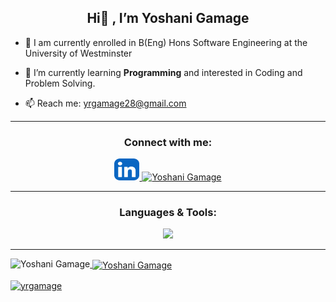 <h2 align="center">Hi👋 , I’m Yoshani Gamage</h2>

- 🤝 I am currently enrolled in B(Eng) Hons Software Engineering at the University of Westminster
  
- 🌱 I’m currently learning **Programming** and interested in Coding and Problem Solving. 
  
- 📫 Reach me: yrgamage28@gmail.com

---

<h3 align="center">Connect with me:</h3>
<p align="center">
<a href="https://www.linkedin.com/in/yoshani-gamage/" target="_blank"><img src="https://github.com/tandpfun/skill-icons/blob/main/icons/LinkedIn.svg" height="35" width="40" />
<a href="https://www.instagram.com/yoshani_gamage?igsh=MTJzNGlidWJrNHNxbA==" target="blank"><img src="https://raw.githubusercontent.com/rahuldkjain/github-profile-readme-generator/master/src/images/icons/Social/instagram.svg" alt="Yoshani Gamage" height="35" width="40" /></a>
</p>

---

<h3 align="center">Languages & Tools:</h3>
<p align="center">
<a href="https://skillicons.dev" target="_blank"><img class="item" src="https://skillicons.dev/icons?i=react,java,spring,html,css,sass,js,ts,nodejs,expressjs,mysql,mongodb,git,php,py,selenium,tailwindcss,bootstrap,mui,figma&theme=dark&perline=10"/</a> 
</p>

---

<p><img align="left" src="https://github-readme-stats.vercel.app/api/top-langs?username=yrgamage&show_icons=true&locale=en&layout=compact" alt="Yoshani Gamage" /></p>

<p>&nbsp;<img align="center" src="https://github-readme-stats.vercel.app/api?username=yrgamage&show_icons=true&locale=en" alt="Yoshani Gamage" /></p>
<p><img align="center" src="https://github-readme-streak-stats.herokuapp.com/?user=yrgamage&" alt="yrgamage" /></p>
